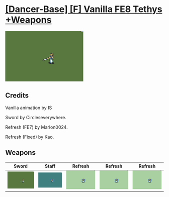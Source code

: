 # [\[Dancer-Base\] \[F\] Vanilla FE8 Tethys +Weapons](./)

<img src="./1.%20Sword/Sword_000.png" alt="[Dancer-Base] [F] Vanilla FE8 Tethys +Weapons standing" />

## Credits

Vanilla animation by IS

Sword by Circleseverywhere.

Refresh (FE7) by Marlon0024.

Refresh (Fixed) by Kao.

## Weapons


|Sword |Staff |Refresh |Refresh |Refresh |
|  :---: | :---: | :---: | :---: | :---: |
| <img alt="Sword animation" src="./1.%20Sword/Sword.gif" /> | <img alt="Staff animation" src="./7.%20Staff/Staff.gif" /> | <img alt="Refresh animation" src="./8.%20Refresh/Refresh.gif" /> | <img alt="Refresh animation" src="./8.%20Refresh%20(FE7)/Refresh.gif" /> | <img alt="Refresh animation" src="./8.%20Refresh%20(Fixed)/Refresh.gif" /> |
